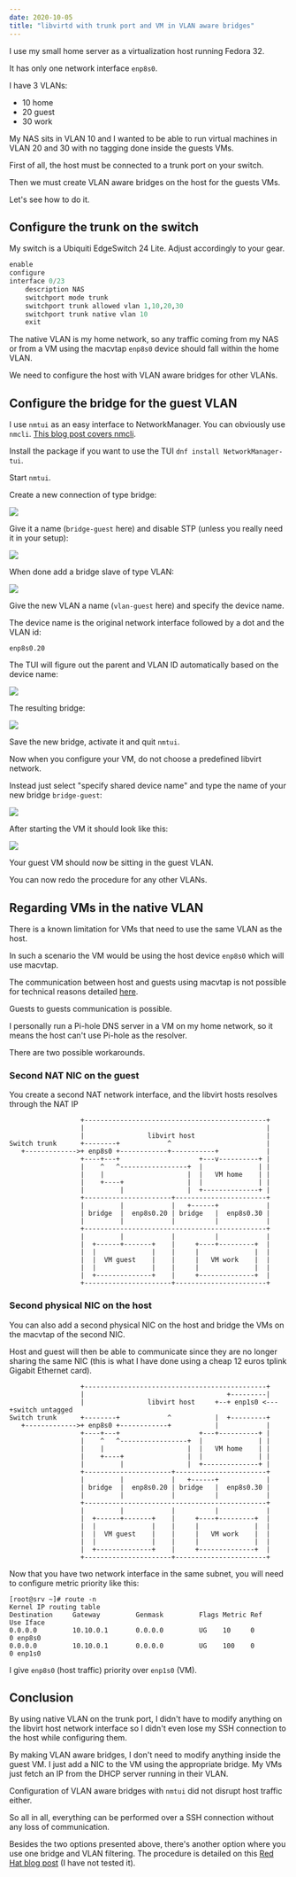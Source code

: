 ```yaml
---
date: 2020-10-05
title: "libvirtd with trunk port and VM in VLAN aware bridges"
---
```


I use my small home server as a virtualization host running Fedora 32.

It has only one network interface `enp8s0`.

I have 3 VLANs:

- 10 home
- 20 guest
- 30 work

My NAS sits in VLAN 10 and I wanted to be able to run virtual machines in VLAN 20 and 30 with no tagging done inside the guests VMs.

First of all, the host must be connected to a trunk port on your switch.

Then we must create VLAN aware bridges on the host for the guests VMs.

Let's see how to do it.

## Configure the trunk on the switch

My switch is a Ubiquiti EdgeSwitch 24 Lite. Adjust accordingly to your gear.

```python
enable
configure
interface 0/23
    description NAS
    switchport mode trunk
    switchport trunk allowed vlan 1,10,20,30
    switchport trunk native vlan 10
    exit
```

The native VLAN is my home network, so any traffic coming from my NAS or from a VM using the macvtap `enp8s0` device should fall within the home VLAN.

We need to configure the host with VLAN aware bridges for other VLANs.

## Configure the bridge for the guest VLAN

I use `nmtui` as an easy interface to NetworkManager. You can obviously use `nmcli`. [This blog post covers nmcli](https://medium.com/@kbidarkar/configuring-bridges-and-vlans-using-nmcli-8cb79f45d3a6).

Install the package if you want to use the TUI `dnf install NetworkManager-tui`.

Start `nmtui`.

Create a new connection of type bridge:

![](https://blog.wains.be/images/libvirt/libvirt1.png)

Give it a name (`bridge-guest` here) and disable STP (unless you really need it in your setup):

![](https://blog.wains.be/images/libvirt/libvirt2.png)

When done add a bridge slave of type VLAN:

![](https://blog.wains.be/images/libvirt/libvirt3.png)

Give the new VLAN a name (`vlan-guest` here) and specify the device name.

The device name is the original network interface followed by a dot and the VLAN id:

`enp8s0.20`

The TUI will figure out the parent and VLAN ID automatically based on the device name:

![](https://blog.wains.be/images/libvirt/libvirt4.png)

The resulting bridge:

![](https://blog.wains.be/images/libvirt/libvirt5.png)

Save the new bridge, activate it and quit `nmtui`.

Now when you configure your VM, do not choose a predefined libvirt network.

Instead just select "specify shared device name" and type the name of your new bridge `bridge-guest`:

![](https://blog.wains.be/images/libvirt/libvirt6.png)

After starting the VM it should look like this:

![](https://blog.wains.be/images/libvirt/libvirt7.png)

Your guest VM should now be sitting in the guest VLAN.

You can now redo the procedure for any other VLANs.

## Regarding VMs in the native VLAN

There is a known limitation for VMs that need to use the same VLAN as the host.

In such a scenario the VM would be using the host device `enp8s0` which will use macvtap.

The communication between host and guests using macvtap is not possible for technical reasons detailed [here](https://access.redhat.com/documentation/en-us/red_hat_enterprise_linux/6/html/virtualization_host_configuration_and_guest_installation_guide/app_macvtap).

Guests to guests communication is possible.

I personally run a Pi-hole DNS server in a VM on my home network, so it means the host can't use Pi-hole as the resolver.

There are two possible workarounds.

### Second NAT NIC on the guest

You create a second NAT network interface, and the libvirt hosts resolves through the NAT IP

```
                  +----------------------------------------------+
                  |                                              |
                  |                libvirt host                  |
Switch trunk      +--------+            ^                        |
   +------------->+ enp8s0 +------------+-----------+            |
                  +----+---+                    +---v----------+ |
                  |    ^   ^-----------------+  |              | |
                  |    |                     |  |   VM home    | |
                  |    +----+                |  |              | |
                  |         |                |  +--------------+ |
                  +----------------------+-----------------------+
                  |         |            |   +------+            |
                  | bridge  |  enp8s0.20 | bridge   |  enp8s0.30 |
                  |         |            |          |            |
                  +----------------------------------------------+
                  |         |            |          |            |
                  |  +------+-------+    |     +----+---------+  |
                  |  |              |    |     |              |  |
                  |  |  VM guest    |    |     |   VM work    |  |
                  |  |              |    |     |              |  |
                  |  +--------------+    |     +--------------+  |
                  +----------------------+-----------------------+
```

### Second physical NIC on the host

You can also add a second physical NIC on the host and bridge the VMs on the macvtap of the second NIC.

Host and guest will then be able to communicate since they are no longer sharing the same NIC (this is what I have done using a cheap 12 euros tplink Gigabit Ethernet card).



```
                  +----------------------------------------------+
                  |                                    +---------|
                  |                libvirt host     +--+ enp1s0 <---+switch untagged
Switch trunk      +--------+            ^           |  +---------+
   +------------->+ enp8s0 +------------+           |            |
                  +----+---+                    +---+----------+ |
                  |    ^   ^-----------------+  |              | |
                  |    |                     |  |   VM home    | |
                  |    +----+                |  |              | |
                  |         |                |  +--------------+ |
                  +----------------------+-----------------------+
                  |         |            |   +------+            |
                  | bridge  |  enp8s0.20 | bridge   |  enp8s0.30 |
                  |         |            |          |            |
                  +----------------------------------------------+
                  |         |            |          |            |
                  |  +------+-------+    |     +----+---------+  |
                  |  |              |    |     |              |  |
                  |  |  VM guest    |    |     |   VM work    |  |
                  |  |              |    |     |              |  |
                  |  +--------------+    |     +--------------+  |
                  +----------------------+-----------------------+
```

Now that you have two network interface in the same subnet, you will need to configure metric priority like this:

```
[root@srv ~]# route -n
Kernel IP routing table
Destination     Gateway         Genmask         Flags Metric Ref    Use Iface
0.0.0.0         10.10.0.1       0.0.0.0         UG    10     0        0 enp8s0
0.0.0.0         10.10.0.1       0.0.0.0         UG    100    0        0 enp1s0
```

I give `enp8s0` (host traffic) priority over `enp1s0` (VM).

## Conclusion

By using native VLAN on the trunk port, I didn't have to modify anything on the libvirt host network interface so I didn't even lose my SSH connection to the host while configuring them.

By making VLAN aware bridges, I don't need to modify anything inside the guest VM. I just add a NIC to the VM using the appropriate bridge. My VMs just fetch an IP from the DHCP server running in their VLAN.

Configuration of VLAN aware bridges with `nmtui` did not disrupt host traffic either.

So all in all, everything can be performed over a SSH connection without any loss of communication.

Besides the two options presented above, there's another option where you use one bridge and VLAN filtering. The procedure is detailed on this [Red Hat blog post](https://developers.redhat.com/blog/2017/09/14/vlan-filter-support-on-bridge/) (I have not tested it).